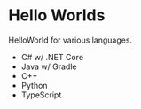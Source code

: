 
# Hello Worlds

HelloWorld for various languages.

+ C# w/ .NET Core
+ Java w/ Gradle
+ C++
+ Python
+ TypeScript


